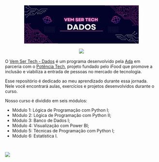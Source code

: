 <p align="center">
<img src="https://github.com/felipeoliveirafranco/vem-ser-tech-dados/blob/main/image01.png" width=75%/>
</p>

<p align="center">
<img src="https://img.shields.io/static/v1?label=Status&message=EM_ANDAMENTO&color=blue&style=for-the-badge"/>
</p>

O [Vem Ser Tech - Dados](https://ada.tech/sou-aluno/programas/ifood-vem-ser-tech) é um programa desenvolvido pela [Ada](https://ada.tech/) em parceria com o [Potência Tech](https://potenciatech.com.br/), projeto fundado pelo iFood que promove a inclusão e viabiliza a entrada de pessoas no mercado de tecnologia. 

Esse repositório é dedicado ao meu aprendizado durante essa jornada. Nele você encontrará aulas, exercícios e projetos desenvolvidos durante o curso.

Nosso curso é dividido em seis módulos:

- Módulo 1: Lógica de Programação com Python I;
- Módulo 2: Lógica de Programação com Python II;
- Módulo 3: Banco de Dados I;
- Módulo 4: Visualização com Power BI;
- Módulo 5: Técnicas de Programação com Python I;
- Módulo 6: Estatística I.




&nbsp;

<a href="https://www.linkedin.com/in/felipe-franco-19587211a/" target="_blank">
        <img src="https://img.shields.io/badge/felipefranco-%230077B5.svg?&style=for-the-badge&logo=linkedin&logoColor=white&link=mailto:https://www.linkedin.com/in/felipe-franco-19587211a/">
</a>
